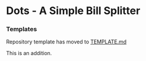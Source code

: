 # Dots - A Simple Bill Splitter

### Templates
Repository template has moved to [TEMPLATE.md](./TEMPLATE.md)

This is an addition.
